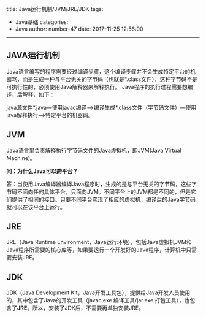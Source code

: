 title: Java运行机制/JVM/JRE/JDK
tags:
  - Java基础
categories:
  - Java
author: number-47
date: 2017-11-25 12:56:00
---
## JAVA运行机制
Java语言编写的程序需要经过编译步骤，这个编译步骤并不会生成特定平台的机器骂，而是生成一种与平台无关的字节码（也就是\*.class文件），这种字节码不是可执行性的，必须使用Java解释器来解释执行。
Java程序的执行过程需要想编译、后解释，如下：

java源文件\*.java—使用javac编译—>编译生成\*.class文件（字节码文件）—使用java解释执行—>特定平台的机器码。<!--more-->

## JVM

Java语言里负责解释执行字节码文件的Java虚拟机，即JVM(Java Virtual Machine)。

**问：为什么Java可以跨平台？**

答：当使用Java编译器编译Java程序时，生成的是与平台无关的字节码，这些字节码不面向任何具体平台，只面向JVM。不同平台上的JVM都是不同的，但是它们提供了相同的接口。只要不同平台实现了相应的虚拟机，编译后的Java字节码就可以在该平台上运行。

## JRE

JRE（Java Runtime Environment，Java运行环境），包括Java虚拟机JVM和Java程序所需要的核心库等，如果要运行一个开发好的Java程序，计算机中只需要安装JRE。

## JDK

JDK（Java Development Kit，Java开发工具包），提供给Java开发人员使用的，其中包含了Java的开发工具（javac.exe 编译工具/jar.exe 打包工具），也包含了**JRE**。所以，安装了JDK后，不需要再单独安装JRE。

